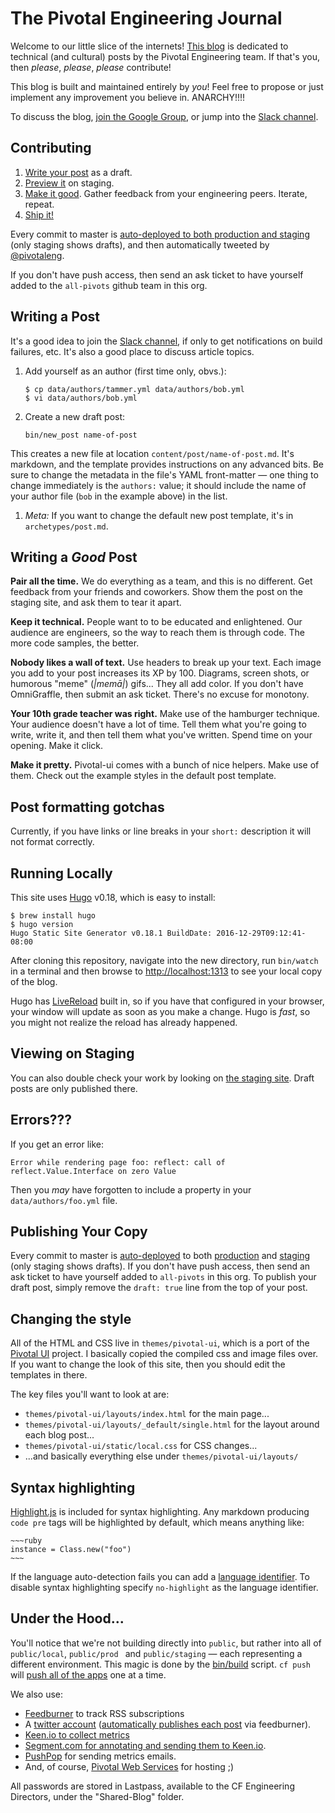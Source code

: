 # The Pivotal Engineering Journal

Welcome to our little slice of the internets!  [This blog](https://engineering.pivotal.io/) is dedicated to technical (and cultural) posts by the Pivotal Engineering team.  If that's you, then *please*, *please*, *please* contribute!

This blog is built and maintained entirely by *you*!  Feel free to propose or just implement any improvement you believe in.  ANARCHY!!!!

To discuss the blog, [join the Google Group](https://groups.google.com/a/pivotal.io/forum/#!members/engineering-blog), or jump into the [Slack channel](https://pivotal.slack.com/messages/C532XUA2W/).

## Contributing

1. [Write your post](https://github.com/pivotal-legacy/blog#writing-a-post) as a draft.
1. [Preview it](https://pivotal-cf-blog-staging.cfapps.io/) on staging.
1. [Make it good](https://github.com/pivotal-legacy/blog#writing-a-good-post). Gather feedback from your engineering peers.  Iterate, repeat.
1. [Ship it!](https://github.com/pivotal-legacy/blog#publishing-your-copy)

Every commit to master is [auto-deployed to both production and staging](https://travis-ci.org/pivotal-legacy/blog/builds) (only staging shows drafts), and then automatically tweeted by [@pivotaleng](https://twitter.com/pivotaleng).

If you don't have push access, then send an ask ticket to have yourself added to the `all-pivots` github team in this org.

## Writing a Post

It's a good idea to join the [Slack channel](https://pivotal.slack.com/messages/C532XUA2W/), if only to get notifications on build failures, etc.  It's also a good place to discuss article topics.

1. Add yourself as an author (first time only, obvs.):

    ~~~
    $ cp data/authors/tammer.yml data/authors/bob.yml
    $ vi data/authors/bob.yml
    ~~~

1. Create a new draft post:

    ~~~
    bin/new_post name-of-post
    ~~~

 This creates a new file at location `content/post/name-of-post.md`. It's
 markdown, and the template provides instructions on any advanced bits.  Be sure
 to change the metadata in the file's YAML front-matter &mdash; one thing to
 change immediately is the `authors:` value; it should include the name of your
 author file (`bob` in the example above) in the list.

1. *Meta:* If you want to change the default new post template, it's in `archetypes/post.md`.

## Writing a _Good_ Post

**Pair all the time.**  We do everything as a team, and this is no different.  Get feedback from your friends and coworkers.  Show them the post on the staging site, and ask them to tear it apart.

**Keep it technical.**  People want to to be educated and enlightened.  Our audience are engineers, so the way to reach them is through code.  The more code samples, the better.

**Nobody likes a wall of text.**  Use headers to break up your text.  Each image you add to your post increases its XP by 100.  Diagrams, screen shots, or humorous "meme" (_|memā|_) gifs...  They all add color.  If you don't have OmniGraffle, then submit an ask ticket.  There's no excuse for monotony.

**Your 10th grade teacher was right.**  Make use of the hamburger technique.  Your audience doesn't have a lot of time.  Tell them what you're going to write, write it, and then tell them what you've written.  Spend time on your opening.  Make it click.

**Make it pretty.** Pivotal-ui comes with a bunch of nice helpers.  Make use of them.  Check out the example styles in the default post template.

## Post formatting gotchas

Currently, if you have links or line breaks in your `short:` description it will not format correctly.

## Running Locally

This site uses [Hugo](https://gohugo.io/) v0.18, which is easy to install:

~~~
$ brew install hugo
$ hugo version
Hugo Static Site Generator v0.18.1 BuildDate: 2016-12-29T09:12:41-08:00
~~~

After cloning this repository, navigate into the new directory, run `bin/watch` in a terminal and then browse to [http://localhost:1313](http://localhost:1313) to see your local copy of the blog.

Hugo has [LiveReload](http://livereload.com/) built in, so if you have that configured in your browser, your window will update as soon as you make a change.  Hugo is *fast*, so you might not realize the reload has already happened.

## Viewing on Staging

You can also double check your work by looking on [the staging site](https://pivotal-cf-blog-staging.cfapps.io/).  Draft posts are only published there.

## Errors???

If you get an error like:

```
Error while rendering page foo: reflect: call of reflect.Value.Interface on zero Value
```

Then you _may_ have forgotten to include a property in your `data/authors/foo.yml` file.

## Publishing Your Copy

Every commit to master is [auto-deployed](https://travis-ci.org/pivotal-legacy/blog) to both [production](https://engineering.pivotal.io/) and [staging](https://pivotal-cf-blog-staging.cfapps.io/) (only staging shows drafts).  If you don't have push access, then send an ask ticket to have yourself added to `all-pivots` in this org. To publish your draft post, simply remove the `draft: true` line from the top of your post.

## Changing the style

All of the HTML and CSS live in `themes/pivotal-ui`, which is a port of the [Pivotal UI](https://github.com/pivotal-cf/pivotal-ui) project.  I basically copied the compiled css and image files over.  If you want to change the look of this site, then you should edit the templates in there.

The key files you'll want to look at are:

* `themes/pivotal-ui/layouts/index.html` for the main page...
* `themes/pivotal-ui/layouts/_default/single.html` for the layout around each blog post...
* `themes/pivotal-ui/static/local.css` for CSS changes...
* ...and basically everything else under `themes/pivotal-ui/layouts/`

## Syntax highlighting

[Highlight.js](https://highlightjs.org/) is included for syntax highlighting. Any markdown producing `code pre` tags will be highlighted by default, which means anything like:

<pre><code>~~~ruby
instance = Class.new("foo")
~~~
</code></pre>

If the language auto-detection fails you can add a [language identifier](https://help.github.com/articles/github-flavored-markdown/#syntax-highlighting). To disable syntax highlighting specify `no-highlight` as the language identifier.


## Under the Hood...

You'll notice that we're not building directly into `public`, but rather into all of `public/local`, `public/prod ` and `public/staging` &mdash; each representing a different environment.  This magic is done by the [bin/build](https://github.com/pivotal-legacy/blog/blob/master/bin/build) script.  `cf push` will [push all of the apps](https://github.com/pivotal-legacy/blog/blob/master/manifest.yml) one at a time.

We also use:

* [Feedburner](https://feedburner.google.com/fb/a/dashboard?id=lkvb0prnrmdpd4tdcvgd6uorpo) to track RSS subscriptions
* A [twitter account](https://twitter.com/pivotaleng) ([automatically publishes each post](https://feedburner.google.com/fb/a/socialize?id=lkvb0prnrmdpd4tdcvgd6uorpo) via feedburner).
* [Keen.io to collect metrics](https://keen.io/projects/57162c7e59949a7660341912/) 
* [Segment.com for annotating and sending them to Keen.io](https://segment.com/pivotal/sources).
* [PushPop](https://github.com/pushpop-project/pushpop) for sending metrics emails.
* And, of course, [Pivotal Web Services](https://console.run.pivotal.io/organizations/6f501f6a-947d-40e4-b9d8-d36786e85238/spaces/179c6d35-f94d-4226-8b30-83274104aa5c) for hosting ;)

All passwords are stored in Lastpass, available to the CF Engineering Directors, under the "Shared-Blog" folder.

